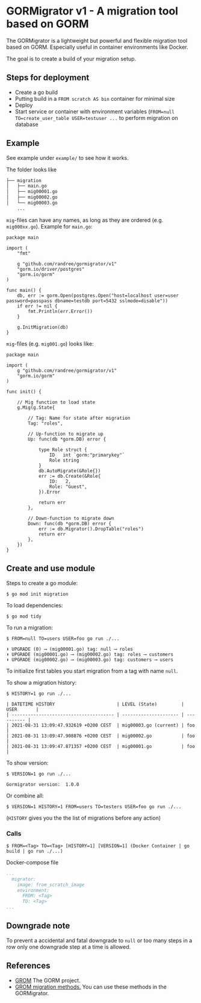 # GORMigrator v1 - A migration tool based on GORM

The GORMigrator is a lightweight but powerful and flexible migration tool based on GORM. Especially useful in container environments like Docker.

The goal is to create a build of your migration setup.

## Steps for deployment

* Create a go build
* Putting build in a `FROM scratch AS bin` container for minimal size
* Deploy
* Start service or container with environment variables (`FROM=null TO=create_user_table USER=testuser ...` to perform migration on database

## Example

See example under `example/` to see how it works.

The folder looks like 
```bash
├── migration
│   ├── main.go
│   ├── mig00001.go
│   ├── mig00002.go
│   └── mig00003.go
    ...
```

`mig`-files can have any names, as long as they are ordered (e.g. `mig000xx.go`).
Example for `main.go`:
```golang
package main

import (
	"fmt"

	g "github.com/randree/gormigrator/v1"
	"gorm.io/driver/postgres"
	"gorm.io/gorm"
)

func main() {
	db, err := gorm.Open(postgres.Open("host=localhost user=user password=passpass dbname=testdb port=5432 sslmode=disable"))
	if err != nil {
		fmt.Println(err.Error())
	}

	g.InitMigration(db)
}
```

`mig`-files (e.g. `mig001.go`) looks like:
```golang
package main

import (
	g "github.com/randree/gormigrator/v1"
	"gorm.io/gorm"
)

func init() {

	// Mig function to load state 
	g.Mig(g.State{

		// Tag: Name for state after migration
		Tag: "roles",

		// Up-function to migrate up
		Up: func(db *gorm.DB) error {

			type Role struct {
				ID   int `gorm:"primarykey"`
				Role string
			}
			db.AutoMigrate(&Role{})
			err := db.Create(&Role{
				ID:   2,
				Role: "Guest",
			}).Error

			return err
		},

		// Down-function to migrate down
		Down: func(db *gorm.DB) error {
			err := db.Migrator().DropTable("roles")
			return err
		},
	})
}
```

## Create and use module

Steps to create a go module:
```console
$ go mod init migration
```
To load dependencies:
```console
$ go mod tidy
```

To run a migration:
```console
$ FROM=null TO=users USER=foo go run ./...

⬆ UPGRADE (0) ⟶ (mig00001.go) tag: null ⟶ roles 
⬆ UPGRADE (mig00001.go) ⟶ (mig00002.go) tag: roles ⟶ customers 
⬆ UPGRADE (mig00002.go) ⟶ (mig00003.go) tag: customers ⟶ users
```
To initialize first tables you start migration from a tag with name `null`.

To show a migration history:
```console
$ HISTORY=1 go run ./...

| DATETIME HISTORY                       | LEVEL (State)         | USER       |
| -------------------------------------- | --------------------- | ---------- |
| 2021-08-31 13:09:47.932619 +0200 CEST  | mig00003.go (current) | foo        |
| 2021-08-31 13:09:47.908876 +0200 CEST  | mig00002.go           | foo        |
| 2021-08-31 13:09:47.871357 +0200 CEST  | mig00001.go           | foo        |
```

To show version:
```console
$ VERSION=1 go run ./...

Gormigrator version:  1.0.0
```

Or combine all:
```console
$ VERSION=1 HISTORY=1 FROM=users TO=testers USER=foo go run ./...
```
(`HISTORY` gives you the the list of migrations before any action)

### Calls

```console
$ FROM=<Tag> TO=<Tag> [HISTORY=1] [VERSION=1] (Docker Container | go build | go run ./...)
```
Docker-compose file
```yaml
...
  migrator:
    image: from_scratch_image
    environment:
      FROM: <Tag>
      TO: <Tag>
...

```

## Downgrade note

To prevent a accidental and fatal downgrade to `null` or too many steps in a row only one downgrade step at a time is allowed.

## References

- [GROM](https://gorm.io/) The GORM project.
- [GROM migration methods.](https://gorm.io/docs/migration.html) You can use these methods in the GORMigrator.